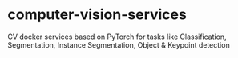 # computer-vision-services
CV docker services based on PyTorch for tasks like Classification, Segmentation, Instance Segmentation, Object & Keypoint detection

